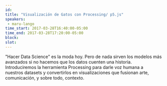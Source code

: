 ```yaml
---
id: 
title: "Visualización de Gatos con Processing/ p5.js"
speakers:
 - maru-lango
time_start: 2017-03-28T16:40:00-05:00
time_end: 2017-03-28T17:20:00-05:00
block: 
slot: 
---
```


"Hacer Data Science" es la moda hoy. Pero de nada sirven los modelos más avanzados si no hacemos que los datos cuenten una historia. Introduciremos la herramienta Processing para darle voz humana a nuestros datasets y convertirlos en visualizaciones que fusionan arte, comunicación, y sobre todo, contexto.